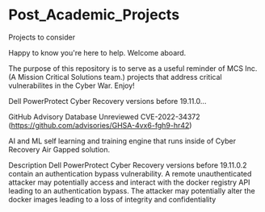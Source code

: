 # Post_Academic_Projects
 Projects to consider

Happy to know you're here to help.  Welcome aboard.

The purpose of this repository is to serve as a useful reminder of MCS Inc. (A Mission Critical Solutions team.) projects that address critical vulnerabilites in the Cyber War. Enjoy!


Dell PowerProtect Cyber Recovery versions before 19.11.0...

GitHub Advisory Database Unreviewed CVE-2022-34372
(https://github.com/advisories/GHSA-4vx6-fgh9-hr42)

AI and ML self learning and training engine that runs inside of Cyber Recovery 
Air Gapped solution.

Description
Dell PowerProtect Cyber Recovery versions before 19.11.0.2 contain an authentication bypass vulnerability. A remote unauthenticated attacker may potentially access and interact with the docker registry API leading to an authentication bypass. The attacker may potentially alter the docker images leading to a loss of integrity and confidentiality
